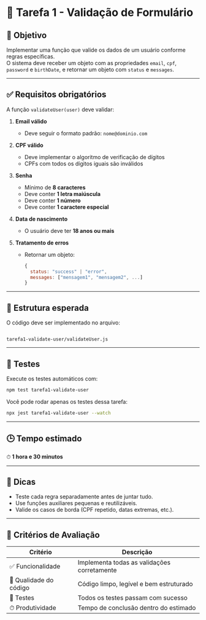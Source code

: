 # 🧪 Tarefa 1 - Validação de Formulário

## 🎯 Objetivo
Implementar uma função que valide os dados de um usuário conforme regras específicas.  
O sistema deve receber um objeto com as propriedades `email`, `cpf`, `password` e `birthDate`, e retornar um objeto com `status` e `messages`.

---

## ✅ Requisitos obrigatórios

A função `validateUser(user)` deve validar:

1. **Email válido**
   - Deve seguir o formato padrão: `nome@dominio.com`

2. **CPF válido**
   - Deve implementar o algoritmo de verificação de dígitos
   - CPFs com todos os dígitos iguais são inválidos

3. **Senha**
   - Mínimo de **8 caracteres**
   - Deve conter **1 letra maiúscula**
   - Deve conter **1 número**
   - Deve conter **1 caractere especial**

4. **Data de nascimento**
   - O usuário deve ter **18 anos ou mais**

5. **Tratamento de erros**
   - Retornar um objeto:
     ```js
     {
       status: "success" | "error",
       messages: ["mensagem1", "mensagem2", ...]
     }
     ```

---

## 🧩 Estrutura esperada
O código deve ser implementado no arquivo:

````

tarefa1-validate-user/validateUser.js

````

---

## 🧪 Testes
Execute os testes automáticos com:

```bash
npm test tarefa1-validate-user
````

Você pode rodar apenas os testes dessa tarefa:

```bash
npx jest tarefa1-validate-user --watch
```

---

## 🕒 Tempo estimado

⏱ **1 hora e 30 minutos**

---

## 💬 Dicas

* Teste cada regra separadamente antes de juntar tudo.
* Use funções auxiliares pequenas e reutilizáveis.
* Valide os casos de borda (CPF repetido, datas extremas, etc.).

---

## 🧠 Critérios de Avaliação

| Critério               | Descrição                                   |
| ---------------------- | ------------------------------------------- |
| ✅ Funcionalidade       | Implementa todas as validações corretamente |
| 🧹 Qualidade do código | Código limpo, legível e bem estruturado     |
| 🧪 Testes              | Todos os testes passam com sucesso          |
| ⏱ Produtividade        | Tempo de conclusão dentro do estimado       |

````
